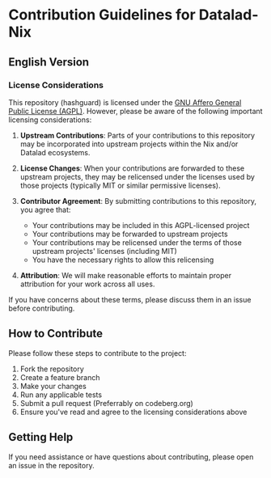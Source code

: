 # Contribution Guidelines for Datalad-Nix

## English Version

### License Considerations

This repository (hashguard) is licensed under the [GNU Affero General Public License (AGPL)](https://www.gnu.org/licenses/agpl-3.0.en.html). However, please be aware of the following important licensing considerations:

1. **Upstream Contributions**: Parts of your contributions to this repository may be incorporated into upstream projects within the Nix and/or Datalad ecosystems.

2. **License Changes**: When your contributions are forwarded to these upstream projects, they may be relicensed under the licenses used by those projects (typically MIT or similar permissive licenses).

3. **Contributor Agreement**: By submitting contributions to this repository, you agree that:
   - Your contributions may be included in this AGPL-licensed project
   - Your contributions may be forwarded to upstream projects
   - Your contributions may be relicensed under the terms of those upstream projects' licenses (including MIT)
   - You have the necessary rights to allow this relicensing

4. **Attribution**: We will make reasonable efforts to maintain proper attribution for your work across all uses.

If you have concerns about these terms, please discuss them in an issue before contributing.

## How to Contribute

Please follow these steps to contribute to the project:

1. Fork the repository
2. Create a feature branch
3. Make your changes
4. Run any applicable tests
5. Submit a pull request (Preferrably on codeberg.org)
6. Ensure you've read and agree to the licensing considerations above

## Getting Help

If you need assistance or have questions about contributing, please open an issue in the repository.
